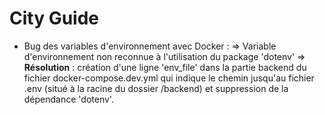# City Guide

-  Bug des variables d'environnement avec Docker :
   => Variable d'environnement non reconnue à l'utilisation du package 'dotenv'
   => **Résolution** : création d'une ligne 'env_file' dans la partie backend du fichier docker-compose.dev.yml qui indique le chemin jusqu'au fichier .env (situé à la racine du dossier /backend) et suppression de la dépendance 'dotenv'.
